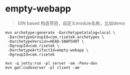 # empty-webapp
> GIN based
> 构造项目，自定义module名称，比如demo
```
mvn archetype:generate -DarchetypeCatalog=local \
 -DarchetypeGroupId=com.risetek.archetypes \
 -DarchetypeVersion=HEAD-SNAPSHOT \
 -DgroupId=com.risetek \
 -DarchetypeArtifactId=empty-webapp \
 -DgroupId=com.risetek
```

```
mvn -q jetty:run -pl server -am -Penv-dev
mvn gwt:codeserver -pl client -am
```